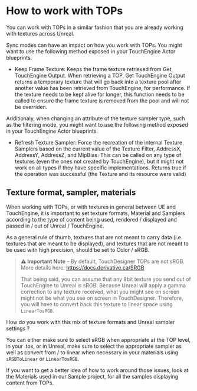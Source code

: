 # How to work with TOPs

You can work with TOPs in a similar fashion that you are already working with textures across Unreal.

Sync modes can have an impact on how you work with TOPs. You might want to use the following method exposed in your TouchEngine Actor blueprints.

- Keep Frame Texture: Keeps the frame texture retrieved from Get TouchEngine Output. When retrieving a TOP, Get TouchEngine Output returns a temporary texture that will go back into a texture pool after another value has been retrieved from TouchEngine, for performance. If the texture needs to be kept alive for longer, this function needs to be called to ensure the frame texture is removed from the pool and will not be overriden.

Additionaly, when changing an attribute of the texture sampler type, such as the filtering mode, you might want to use the following method exposed in your TouchEngine Actor blueprints.

- Refresh Texture Sampler: Force the recreation of the internal Texture Samplers based on the current value of the Texture Filter, AddressX, AddressY, AddressZ, and MipBias. This can be called on any type of textures (even the ones not created by TouchEngine), but it might not work on all types if they have specific implementations. Returns true if the operation was successful (the Texture and its resource were valid)

## Texture format, sampler, materials

When working with TOPs, or with textures in general between UE and TouchEngine, it is important to set texture formats, Material and Samplers according to the type of content being used, rendered / displayed and passed in / out of Unreal / TouchEngine.

As a general rule of thumb, textures that are not meant to carry data (i.e. textures that are meant to be displayed), and textures that are not meant to be used with high precision, should be set to Color / sRGB.

> **⚠️ Important Note** - By default, TouchDesigner TOPs are not sRGB. More details here: https://docs.derivative.ca/SRGB
>
> That being said, you can assume that any 8bit texture you send out of TouchEngine to Unreal is sRGB.
> Because Unreal will apply a gamma correction to any texture received, what you might see on screen might not be what you see on screen in TouchDesigner.
> Therefore, you will have to convert back this texture to linear space using `LinearTosRGB`.

How do you work with this mix of texture formats and Unreal sampler settings ?

You can either make sure to select sRGB when appropriate at the TOP level, in your .tox, or in Unreal, make sure to select the appropriate sampler as well as convert from / to linear when necessary in your materials using `sRGBToLinear` or `LinearTosRGB`.

If you want to get a better idea of how to work around those issues, look at the Materials used in our Sample project, for all the samples displaying content from TOPs.